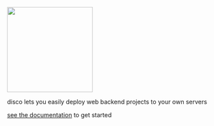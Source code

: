 <img src="https://github.com/letsdiscodev/.github/assets/1017304/8c1d7ecc-4bb7-411a-8da1-e7c4ff465931" style="width:200px;">

disco lets you easily deploy web backend projects to your own servers

[see the documentation](https://docs.letsdisco.dev/) to get started
